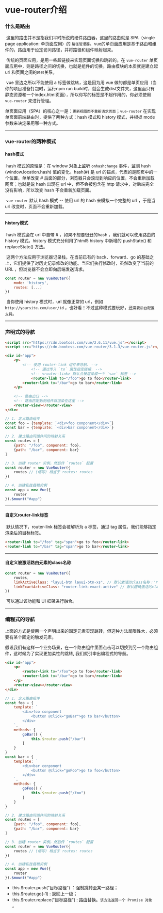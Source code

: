 # vue-router介绍

### 什么是路由

​	这里的路由并不是指我们平时所说的硬件路由器，这里的路由就是 SPA（single page application: 单页面应用）的 `路径管理器`。vue的单页面应用是基于路由和组件的，路由用于设定访问路径，并将路径和组件映射起来。

​	传统的页面应用，是用一些超链接来实现页面切换和跳转的。在 `vue-router` 单页面应用中，则是路径之间的切换，也就是组件的切换。路由模块的本质就是建立起 url 和页面之间的`映射`关系。

​	vue 里边之所以不能使用 a 标签做跳转，这是因为用 vue 做的都是单页应用（当你的项目准备打包时，运行npm run build时，就会生成dist文件夹，这里面只有静态资源和一个index.html页面），所以你写的标签是不起作用的，你必须使用 `vue-router` 来进行管理。

​	单页面应用（SPA）的核心之一是：`更新视图而不重新请求页面`；`vue-router` 在实现单页面前端路由时，提供了两种方式：hash 模式和 history 模式，并根据 mode 参数来决定采用哪一种方式。

---

### vue-router的两种模式

#### hash模式

​	hash 模式的原理是：在 window 对象上监听 `onhashchange` 事件，监测 hash (window.location.hash) 值的变化。hash(#) 是 url 的锚点，代表的是网页中的一个位置，单单改变 # 后面的部分，浏览器只会滚动到响应的位置，不会重新加载网页；也就是说 hash 出现在 url 中，但不会被包含在 http 请求中，对后端完全没有影响，所以改变 hash 不会重新加载页面。

​	`vue-router` 默认 hash 模式 -- 使用 url 的 hash 来模拟一个完整的 url ，于是当 url 改变时，页面不会重新加载。

---

#### history模式

​	hash 模式会在 url 中自带 # ，如果不想要很丑的hash ，我们就可以使用路由的 history 模式。history 模式充分利用了html5 history 中新增的 pushState() 和 replaceState() 方法。

​	这两个方法应用于浏览器记录栈，在当前已有的 back、forward、go 的基础之上，它们提供了对历史记录修改的功能。当它们执行修改时，虽然改变了当前的 URL ，但浏览器不会立即向后端发送请求。

```js
const router = new VueRouter({
    mode: 'history',
    routes: [...]
})
```

​	当你使用 history 模式时，url 就像正常的 url，例如 `http://yoursite.com/user/id` ，也好看！不过这种模式要玩好，还`需要后台配置支持`。

---

### 声明式的导航

```html
<script src="https://cdn.bootcss.com/vue/2.6.11/vue.js"></script>
<script src="https://cdn.bootcss.com/vue-router/3.1.3/vue-router.js"></script>

<div id="app">
	<p>
		<!-- 使用 router-link 组件来导航. -->
    		<!-- 通过传入 `to` 属性指定链接. -->
    		<!-- <router-link> 默认会被渲染成一个 `<a>` 标签 -->
  			<router-link to="/foo">go to foo</router-link>
      	<router-link to="/bar">go to bar</router-link>
	</p>
  
  	<!-- 路由出口 -->
  	<!-- 路由匹配到到组件将渲染在这里 -->
  	<router-view></router-view>
</div>
```

```js
// 1. 定义路由组件
const foo = {template: `<div>foo conponent</div>`}
const bar = {template: `<div>bar conponent</div>`}

// 2. 建立路由同组件间的映射关系
const routes = [
	{path: "/foo", component: foo},
	{path: "/bar", component: bar}
]

// 3. 创建 router 实例，然后传 `routes` 配置
const router = new VueRouter({
	routes // (缩写) 相当于 routes: routes
})

// 4. 创建和挂载根实例
const app = new Vue({
	router
}).$mount("#app")
```

---

#### 自定义router-link标签

​	默认情况下，router-link 标签会被解析为 a 标签，通过 tag 属性，我们能够指定渲染后的目标标签。

```html
<router-link to="/foo" tag="span">go to foo</router-link>
<router-link to="/bar" tag="span">go to bar</router-link>
```

---

#### 自定义被激活路由元素的class名称

```js
const router = new VueRouter({
	routes,
	linkActiveClass: "layui-btn layui-btn-xs", // 默认激活的class名称："router-link-active"
	linkExactActiveClass: "router-link-exact-active" // 默认精确激活的class名称
})
```

​	可以通过该功能和 UI 框架进行融合。

---

### 编程式的导航

​	上面的方式是使用一个声明出来的固定元素实现跳转，但这种方法局限性大，必须要有某个固定的触发元素。

​	假设我们有这样一个业务场景，在一个路由组件里面点击可以切换到另一个路由组件，这时候为了实现更加柔性的跳转, 我们就引申出编程式的导航。

```html
<div id="app">
	<p>
		<router-link to="/foo">go to foo</router-link>
		<router-link to="/bar">go to bar</router-link>
	</p>
	<router-view></router-view>
</div>
```

```js
// 1. 定义路由组件
const foo = {
	template: `
		<div>foo conponent
			<button @click="goBar">go to bar</button>
		</div>
	`,
	methods: {
		goBar() {
			this.$router.push("/bar")
		}
	}
}
const bar = {
	template: `
		<div>bar conponent
			<button @click="goFoo">go to foo</button>
		</div>
	`,
  	methods: {
		goFoo() {
			this.$router.push("/foo")
		}
    }
}

// 2. 建立路由同组件间的映射关系
const routes = [
	{path: "/foo", component: foo},
	{path: "/bar", component: bar}
]

// 3. 创建 router 实例，然后传 `routes` 配置
const router = new VueRouter({
	routes // (缩写) 相当于 routes: routes
})

// 4. 创建和挂载根实例
const app = new Vue({
	router
}).$mount("#app")
```

*    this.$router.push("目标路径") ：强制跳转至某一路径；
*    this.$router.go(-1) :  返回上一级；
*    this.$router.replace("目标路径") :  路由替换。`该方法返回一个 Promise 对象 `。
